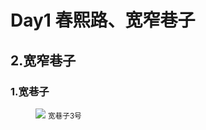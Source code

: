 # Day1 春熙路、宽窄巷子
## 2.宽窄巷子
### 1.宽巷子
<figure>
  <img src="https://pic.imgdb.cn/item/63d5bb4eface21e9ef88c7d0.jpg">
  <small class="justify-center flex">宽巷子3号</small>
</figure>
